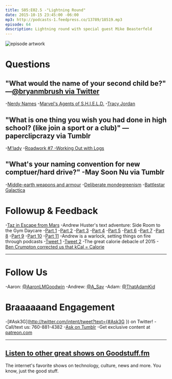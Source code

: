 ```yaml
---
title: S05:E02.5 -"Lightning Round"
date: 2015-10-15 23:45:00 -06:00
mp3: http://podcasts-1.feedpress.co/13789/18519.mp3
episode: 64
description: Lightning round with special guest Mike Beasterfeld
---
```


![episode artwork][1]

# Questions

## "What would the name of your second child be?" —[@bryanmbrush via Twitter][2]

-[Nerdy Names][3]
-[Marvel's Agents of S.H.I.E.L.D.][4]
-[Tracy Jordan][5]

## "What is one thing you wish you had done in high school? (like join a sport or a club)" —paperclipcrazy via Tumblr

-[M'lady][6]
-[Roadwork #7 -Working Out with Logs][7]

## "What's your naming convention for new comptuer/hard drive?" -May Soon Nu via Tumblr

-[Middle-earth weapons and armour][8]
-[Deliberate mondegreenism][9]
-[Battlestar Galactica][10]

# Followup &amp; Feedback

-[Taz in Escape from Mars][11]
-Andrew Huster's text adventure: Side Room to the Gym Daycare
    -[Part 1][12]
    -[Part 2][13]
    -[Part 3][14]
    -[Part 4][15]
    -[Part 5][16]
    -[Part 6][17]
    -[Part 7][18]
    -[Part 8][19]
    -[Part 9][20]
    -[Part 10][21]
    -[Part 11][22]
-Andrew is a warlock, setting things on fire through podcasts
    -[Tweet 1][23]
    -[Tweet 2][24]
-The great calorie debacle of 2015
    -[Ben Crumpton corrected us that kCal = Calorie][25]

***

# Follow Us
-Aaron: [@AaronLMGoodwin](http://twitter.com/aaronlmgoodwin)
-Andrew: [@A_Sav](http://twitter.com/a_sav)
-Adam: [@ThatAdamKid](http://twitter.com/thatadamkid)

# Braaaaaand Engagement
-[#Ask3G](http://twitter.com/intent/tweet?text={#Ask3G }) on Twitter!
-Call/text us: 760-881-4382
-[Ask on Tumblr](http://3g3q.co/ask)
-Get exclusive content at [patreon.com](http://www.patreon.com/3g3q)

***

## [Listen to other great shows on Goodstuff.fm](http://goodstuff.fm/)
The internet's favorite shows on technology, culture, news and more. You know, just the good stuff.

[1]: http://l.gdwn.co/1kp1T.jpeg
[2]: https://twitter.com/BryanMBrush/status/601520969665089536
[3]: https://answers.yahoo.com/question/index?qid=20080705181418AAIdfBV
[4]: http://abc.go.com/shows/marvels-agents-of-shield
[5]: https://en.wikipedia.org/wiki/Tracy_Jordan
[6]: https://www.tumblr.com/tagged/m'lady
[7]: http://5by5.tv/roadwork/7
[8]: https://en.wikipedia.org/wiki/List_of_Middle-earth_weapons_and_armour
[9]: http://bit.ly/1k8ER52
[10]: http://www.imdb.com/title/tt0407362/
[11]: https://en.wikipedia.org/wiki/Taz_in_Escape_from_Mars
[12]: http://l.gdwn.co/WEkI
[13]: http://l.gdwn.co/18yrC
[14]: http://l.gdwn.co/10rhG
[15]: http://l.gdwn.co/1kMJ7
[16]: http://l.gdwn.co/1gPsZ
[17]: http://l.gdwn.co/eLv0
[18]: http://l.gdwn.co/1jOJ7
[19]: http://l.gdwn.co/1d06K
[20]: http://l.gdwn.co/13OLI
[21]: http://l.gdwn.co/18eXB
[22]: http://l.gdwn.co/fLJ1
[23]: https://twitter.com/mikeyReiach/status/653942677428420609
[24]: https://twitter.com/mikeyReiach/status/653942756340047872
[25]: https://twitter.com/Bhcrumpton/status/653911485270355968
